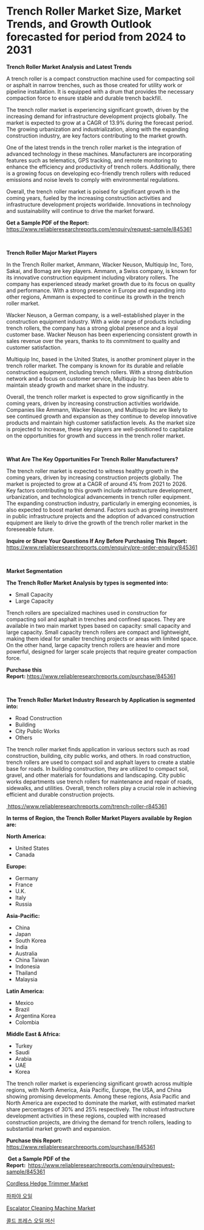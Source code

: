 <p><h1>Trench Roller Market Size, Market Trends, and Growth Outlook forecasted for period from 2024 to 2031</h1></p><p><strong>Trench Roller Market Analysis and Latest Trends</strong></p>
<p><p>A trench roller is a compact construction machine used for compacting soil or asphalt in narrow trenches, such as those created for utility work or pipeline installation. It is equipped with a drum that provides the necessary compaction force to ensure stable and durable trench backfill.</p><p>The trench roller market is experiencing significant growth, driven by the increasing demand for infrastructure development projects globally. The market is expected to grow at a CAGR of 13.9% during the forecast period. The growing urbanization and industrialization, along with the expanding construction industry, are key factors contributing to the market growth.</p><p>One of the latest trends in the trench roller market is the integration of advanced technology in these machines. Manufacturers are incorporating features such as telematics, GPS tracking, and remote monitoring to enhance the efficiency and productivity of trench rollers. Additionally, there is a growing focus on developing eco-friendly trench rollers with reduced emissions and noise levels to comply with environmental regulations.</p><p>Overall, the trench roller market is poised for significant growth in the coming years, fueled by the increasing construction activities and infrastructure development projects worldwide. Innovations in technology and sustainability will continue to drive the market forward.</p></p>
<p><strong>Get a Sample PDF of the Report:&nbsp;</strong> <a href="https://www.reliableresearchreports.com/enquiry/request-sample/845361">https://www.reliableresearchreports.com/enquiry/request-sample/845361</a></p>
<p>&nbsp;</p>
<p><strong>Trench Roller Major Market Players</strong></p>
<p><p>In the Trench Roller market, Ammann, Wacker Neuson, Multiquip Inc, Toro, Sakai, and Bomag are key players. Ammann, a Swiss company, is known for its innovative construction equipment including vibratory rollers. The company has experienced steady market growth due to its focus on quality and performance. With a strong presence in Europe and expanding into other regions, Ammann is expected to continue its growth in the trench roller market.</p><p>Wacker Neuson, a German company, is a well-established player in the construction equipment industry. With a wide range of products including trench rollers, the company has a strong global presence and a loyal customer base. Wacker Neuson has been experiencing consistent growth in sales revenue over the years, thanks to its commitment to quality and customer satisfaction.</p><p>Multiquip Inc, based in the United States, is another prominent player in the trench roller market. The company is known for its durable and reliable construction equipment, including trench rollers. With a strong distribution network and a focus on customer service, Multiquip Inc has been able to maintain steady growth and market share in the industry.</p><p>Overall, the trench roller market is expected to grow significantly in the coming years, driven by increasing construction activities worldwide. Companies like Ammann, Wacker Neuson, and Multiquip Inc are likely to see continued growth and expansion as they continue to develop innovative products and maintain high customer satisfaction levels. As the market size is projected to increase, these key players are well-positioned to capitalize on the opportunities for growth and success in the trench roller market.</p></p>
<p>&nbsp;</p>
<p><strong>What Are The Key Opportunities For Trench Roller Manufacturers?</strong></p>
<p><p>The trench roller market is expected to witness healthy growth in the coming years, driven by increasing construction projects globally. The market is projected to grow at a CAGR of around 4% from 2021 to 2026. Key factors contributing to this growth include infrastructure development, urbanization, and technological advancements in trench roller equipment. The expanding construction industry, particularly in emerging economies, is also expected to boost market demand. Factors such as growing investment in public infrastructure projects and the adoption of advanced construction equipment are likely to drive the growth of the trench roller market in the foreseeable future.</p></p>
<p><strong>Inquire or Share Your Questions If Any Before Purchasing This Report:</strong> <a href="https://www.reliableresearchreports.com/enquiry/pre-order-enquiry/845361">https://www.reliableresearchreports.com/enquiry/pre-order-enquiry/845361</a></p>
<p>&nbsp;</p>
<p><strong>Market Segmentation</strong></p>
<p><strong>The Trench Roller Market Analysis by types is segmented into:</strong></p>
<p><ul><li>Small Capacity</li><li>Large Capacity</li></ul></p>
<p><p>Trench rollers are specialized machines used in construction for compacting soil and asphalt in trenches and confined spaces. They are available in two main market types based on capacity: small capacity and large capacity. Small capacity trench rollers are compact and lightweight, making them ideal for smaller trenching projects or areas with limited space. On the other hand, large capacity trench rollers are heavier and more powerful, designed for larger scale projects that require greater compaction force.</p></p>
<p><strong>Purchase this Report:&nbsp;</strong><a href="https://www.reliableresearchreports.com/purchase/845361">https://www.reliableresearchreports.com/purchase/845361</a></p>
<p>&nbsp;</p>
<p><strong>The Trench Roller Market Industry Research by Application is segmented into:</strong></p>
<p><ul><li>Road Construction</li><li>Building</li><li>City Public Works</li><li>Others</li></ul></p>
<p><p>The trench roller market finds application in various sectors such as road construction, building, city public works, and others. In road construction, trench rollers are used to compact soil and asphalt layers to create a stable base for roads. In building construction, they are utilized to compact soil, gravel, and other materials for foundations and landscaping. City public works departments use trench rollers for maintenance and repair of roads, sidewalks, and utilities. Overall, trench rollers play a crucial role in achieving efficient and durable construction projects.</p></p>
<p><a href="https://www.reliableresearchreports.com/trench-roller-r845361">&nbsp;https://www.reliableresearchreports.com/trench-roller-r845361</a></p>
<p><strong>In terms of Region, the Trench Roller Market Players available by Region are:</strong></p>
<p>
    <p> <strong> North America: </strong>
        <ul>
            <li>United States</li>
            <li>Canada</li>
        </ul>
        </p> 
    <p> <strong> Europe: </strong>
        <ul>
            <li>Germany</li>
            <li>France</li>
            <li>U.K.</li>
            <li>Italy</li>
            <li>Russia</li>
        </ul>
        </p> 
    <p> <strong> Asia-Pacific: </strong>
        <ul>
            <li>China</li>
            <li>Japan</li>
            <li>South Korea</li>
            <li>India</li>
            <li>Australia</li>
            <li>China Taiwan</li>
            <li>Indonesia</li>
            <li>Thailand</li>
            <li>Malaysia</li>
        </ul>
        </p> 
    <p> <strong> Latin America: </strong>
        <ul>
            <li>Mexico</li>
            <li>Brazil</li>
            <li>Argentina Korea</li>
            <li>Colombia</li>
        </ul>
        </p> 
    <p> <strong> Middle East & Africa: </strong>
        <ul>
            <li>Turkey</li>
            <li>Saudi</li>
            <li>Arabia</li>
            <li>UAE</li>
            <li>Korea</li>
        </ul>
    </p>
    </p>
<p><p>The trench roller market is experiencing significant growth across multiple regions, with North America, Asia Pacific, Europe, the USA, and China showing promising developments. Among these regions, Asia Pacific and North America are expected to dominate the market, with estimated market share percentages of 30% and 25% respectively. The robust infrastructure development activities in these regions, coupled with increased construction projects, are driving the demand for trench rollers, leading to substantial market growth and expansion.</p></p>
<p><strong>Purchase this Report: </strong><a href="https://www.reliableresearchreports.com/purchase/845361">https://www.reliableresearchreports.com/purchase/845361</a></p>
<p>&nbsp;<strong>Get a Sample PDF of the Report:&nbsp;&nbsp;</strong><a href="https://www.reliableresearchreports.com/enquiry/request-sample/845361">https://www.reliableresearchreports.com/enquiry/request-sample/845361</a></p>
<p><strong></strong></p>
<p><p><a href="https://github.com/jodemen/Market-Research-Report-List-2/blob/main/cordless-hedge-trimmer-market.md">Cordless Hedge Trimmer Market</a></p><p><a href="https://github.com/WilburKihn5676/Market-Research-Report-List-1/blob/main/378142226558.md">파파야 오일</a></p><p><a href="https://github.com/Sarissaschmalingtr6fz2739/Market-Research-Report-List-2/blob/main/escalator-cleaning-machine-market.md">Escalator Cleaning Machine Market</a></p><p><a href="https://github.com/wallacBahrtyinger567686/Market-Research-Report-List-1/blob/main/426528626559.md">콜드 프레스 오일 머신</a></p></p>